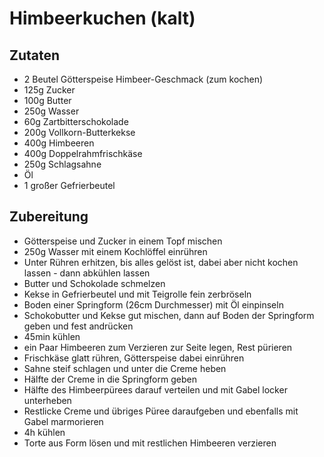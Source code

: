 # Himbeerkuchen (kalt)

## Zutaten
- 2 Beutel Götterspeise Himbeer-Geschmack (zum kochen)
- 125g Zucker
- 100g Butter
- 250g Wasser
- 60g Zartbitterschokolade
- 200g Vollkorn-Butterkekse
- 400g Himbeeren
- 400g Doppelrahmfrischkäse
- 250g Schlagsahne
- Öl
- 1 großer Gefrierbeutel

## Zubereitung
- Götterspeise und Zucker in einem Topf mischen
- 250g Wasser mit einem Kochlöffel einrühren
- Unter Rühren erhitzen, bis alles gelöst ist, dabei aber nicht kochen lassen - dann abkühlen lassen
- Butter und Schokolade schmelzen
- Kekse in Gefrierbeutel und mit Teigrolle fein zerbröseln
- Boden einer Springform (26cm Durchmesser) mit Öl einpinseln
- Schokobutter und Kekse gut mischen, dann auf Boden der Springform geben und fest andrücken
- 45min kühlen
- ein Paar Himbeeren zum Verzieren zur Seite legen, Rest pürieren
- Frischkäse glatt rühren, Götterspeise dabei einrühren
- Sahne steif schlagen und unter die Creme heben
- Hälfte der Creme in die Springform geben
- Hälfte des Himbeerpürees darauf verteilen und mit Gabel locker unterheben
- Restlicke Creme und übriges Püree daraufgeben und ebenfalls mit Gabel marmorieren
- 4h kühlen
- Torte aus Form lösen und mit restlichen Himbeeren verzieren
